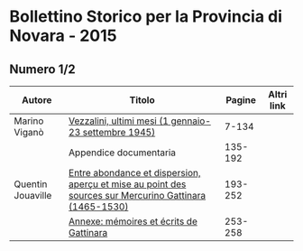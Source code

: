 # Bollettino Storico per la Provincia di Novara - 2015

## Numero 1/2

| Autore            | Titolo                                                                                                                                               | Pagine  | Altri link |
|-------------------|------------------------------------------------------------------------------------------------------------------------------------------------------|---------|------------|
| Marino Viganò     | [Vezzalini, ultimi mesi (1 gennaio-23 settembre 1945)](http://www.ssno.it/BSPNo/bspn_2015.html#01)                                                   | 7-134   |            |
|                   | Appendice documentaria                                                                                                                               | 135-192 |            |
| Quentin Jouaville | [Entre abondance et dispersion, aperçu et mise au point des sources sur Mercurino Gattinara (1465-1530)](http://www.ssno.it/BSPNo/bspn_2015.html#02) | 193-252 |            |
|                   | [Annexe: mémoires et écrits de Gattinara](http://www.ssno.it/BSPNo/bspn_2015.html#02)                                                                | 253-258 |            |
